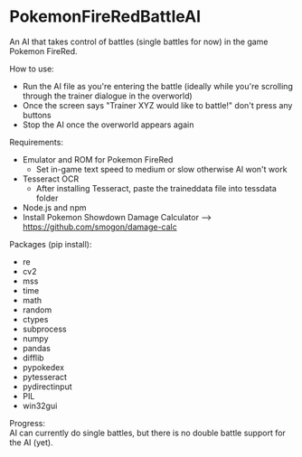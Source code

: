 # PokemonFireRedBattleAI

An AI that takes control of battles (single battles for now) in the game Pokemon FireRed.

How to use:
- Run the AI file as you're entering the battle (ideally while you're scrolling through the trainer dialogue in the overworld)
- Once the screen says "Trainer XYZ would like to battle!" don't press any buttons
- Stop the AI once the overworld appears again

Requirements:
- Emulator and ROM for Pokemon FireRed
  - Set in-game text speed to medium or slow otherwise AI won't work
- Tesseract OCR
  - After installing Tesseract, paste the traineddata file into tessdata folder
- Node.js and npm
- Install Pokemon Showdown Damage Calculator --> https://github.com/smogon/damage-calc

Packages (pip install):
- re
- cv2
- mss
- time
- math
- random
- ctypes
- subprocess
- numpy
- pandas
- difflib
- pypokedex
- pytesseract
- pydirectinput
- PIL
- win32gui

Progress:
<br />
AI can currently do single battles, but there is no double battle support for the AI (yet).

